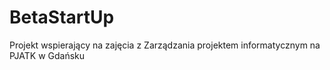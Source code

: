 # BetaStartUp
Projekt wspierający na zajęcia z Zarządzania projektem informatycznym na PJATK w Gdańsku
